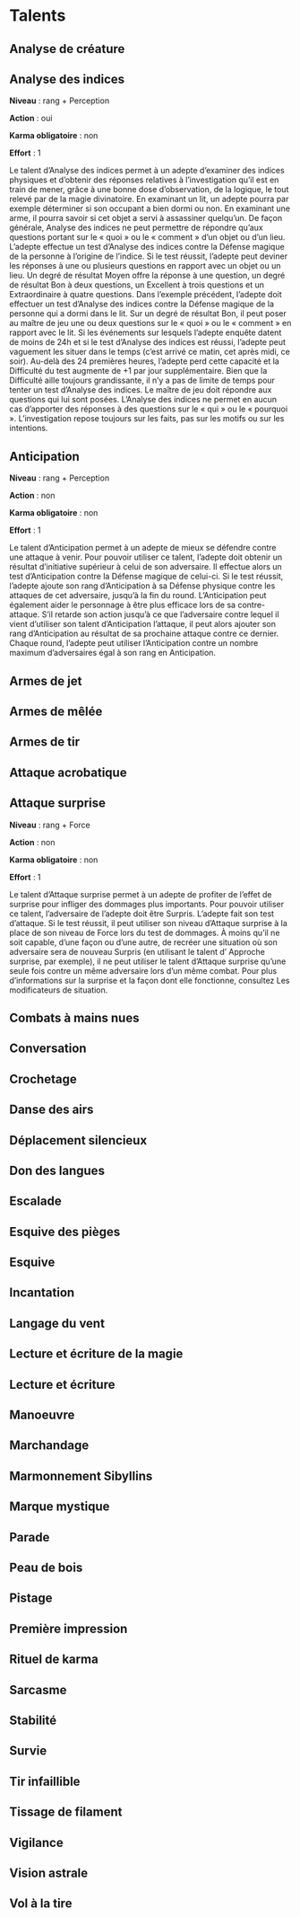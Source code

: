# Talents

## Analyse de créature
## Analyse des indices

**Niveau** : rang + Perception

**Action** : oui

**Karma obligatoire** : non 

**Effort** : 1

Le talent d’Analyse des indices permet à un adepte d’examiner des indices physiques et d’obtenir des réponses relatives à l’investigation qu’il est en train de mener, grâce à une bonne dose d’observation, de la logique, le tout relevé par de la magie divinatoire. En examinant un lit, un adepte pourra par exemple déterminer si son occupant a bien dormi ou non. En examinant une arme, il pourra savoir si cet objet a servi à assassiner quelqu’un. De façon générale, Analyse des indices ne peut permettre de répondre qu’aux questions portant sur le « quoi » ou le « comment » d’un objet ou d’un lieu. L’adepte effectue un test d’Analyse des indices contre la Défense magique de la personne à l’origine de l’indice. Si le test réussit, l’adepte peut deviner les réponses à une ou plusieurs questions en rapport avec un objet ou un lieu. Un degré de résultat Moyen offre la réponse à une question, un degré de résultat Bon à deux questions, un Excellent à trois questions et un Extraordinaire à quatre questions. Dans l’exemple précédent, l’adepte doit effectuer un test d’Analyse des indices contre la Défense magique de la personne qui a dormi dans le lit. Sur un degré de résultat Bon, il peut poser au maître de jeu une ou deux questions sur le « quoi » ou le « comment » en rapport avec le lit.
Si les événements sur lesquels l’adepte enquête datent de moins de 24h et si le test d’Analyse des indices est réussi, l’adepte peut vaguement les situer dans le temps (c’est arrivé ce matin, cet après midi, ce soir). Au-delà des 24 premières heures, l’adepte perd cette capacité et la Difficulté du test augmente de +1 par jour supplémentaire. Bien que la Difficulté aille toujours grandissante, il n’y a pas de limite de temps pour tenter un test d’Analyse des indices.
Le maître de jeu doit répondre aux questions qui lui sont posées. L’Analyse des indices ne permet en aucun cas d’apporter des réponses à des questions sur le « qui » ou le « pourquoi ». L’investigation repose toujours sur les faits, pas sur les motifs ou sur les intentions.

## Anticipation

**Niveau** : rang + Perception

**Action** : non

**Karma obligatoire** : non 

**Effort** : 1

Le talent d’Anticipation permet à un adepte de mieux se défendre contre une attaque à venir. Pour pouvoir utiliser ce talent, l’adepte doit obtenir un résultat d’initiative supérieur à celui de son adversaire. Il effectue alors un test d’Anticipation contre la Défense magique de celui-ci. Si le test réussit, l’adepte ajoute son rang d’Anticipation à sa Défense physique contre les attaques de cet adversaire, jusqu’à la fin du round.
L’Anticipation peut également aider le personnage à être plus efficace lors de sa contre-attaque. S’il retarde son action jusqu’à ce que l’adversaire contre lequel il vient d’utiliser son talent d’Anticipation l’attaque, il peut alors ajouter son rang d’Anticipation au résultat de sa prochaine attaque contre ce dernier. Chaque round, l’adepte peut utiliser l’Anticipation contre un nombre maximum d’adversaires égal à son rang en Anticipation.

## Armes de jet
## Armes de mêlée
## Armes de tir
## Attaque acrobatique

## Attaque surprise

**Niveau** : rang + Force

**Action** : non

**Karma obligatoire** : non 

**Effort** : 1

Le talent d’Attaque surprise permet à un adepte de profiter de l’effet de surprise pour infliger des dommages plus importants. Pour pouvoir utiliser ce talent, l’adversaire de l’adepte doit être Surpris. L’adepte fait son test d’attaque. Si le test réussit, il peut utiliser son niveau d’Attaque surprise à la place de son niveau de Force lors du test de dommages. À moins qu’il ne soit capable, d’une façon ou d’une autre, de recréer une situation où son adversaire sera de nouveau Surpris (en utilisant le talent d’ Approche surprise, par exemple), il ne peut utiliser le talent d’Attaque surprise qu’une seule fois contre un même adversaire lors d’un même combat. Pour plus d’informations sur la surprise et la façon dont elle fonctionne, consultez Les modificateurs de situation.

## Combats à mains nues
## Conversation
## Crochetage
## Danse des airs
## Déplacement silencieux
## Don des langues
## Escalade
## Esquive des pièges
## Esquive
## Incantation
## Langage du vent
## Lecture et écriture de la magie
## Lecture et écriture
## Manoeuvre
## Marchandage
## Marmonnement Sibyllins
## Marque mystique
## Parade
## Peau de bois
## Pistage
## Première impression
## Rituel de karma
## Sarcasme
## Stabilité
## Survie
## Tir infaillible
## Tissage de filament
## Vigilance
## Vision astrale
## Vol à la tire
